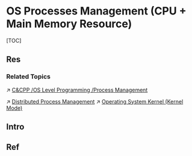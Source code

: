 # OS Processes Management (CPU + Main Memory Resource)

[TOC]



## Res
### Related Topics
↗ [C&CPP /OS Level Programming /Process Management](../../../🥷🏼%20Operating%20System%20(Engineering%20Part)/📟%20System%20Level%20Programming/OS%20Level%20Programming%20with%20C%20&%20CPP/Process%20Management/Process%20Management.md)

↗ [Distributed Process Management](../../../../System%20Architecture%20Design/🌌%20Distributed%20Systems/☯️%20Distributed%20Systems%20Design/Distributed%20Process%20Management/Distributed%20Process%20Management.md)
↗ [Operating System Kernel (Kernel Mode)](../../../🥷🏼%20Operating%20System%20(Engineering%20Part)/📟%20System%20Level%20Programming/😴%20Operating%20System%20Components%20&%20Runtime%20Libraries/🫀%20Operating%20System%20Kernel%20(Kernel%20Mode)/Operating%20System%20Kernel%20(Kernel%20Mode).md)



## Intro



## Ref

